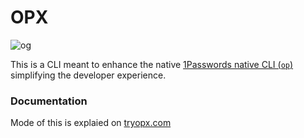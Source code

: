 # OPX
![og](https://github.com/Hacksore/opx/assets/996134/823ae7f7-6e5e-45d0-bfb3-a4ef454763c6)


This is a CLI meant to enhance the native [1Passwords native CLI (`op`)](https://developer.1password.com/docs/cli/get-started/) simplifying the developer experience.

### Documentation

Mode of this is explaied on [tryopx.com](https://tryopx.com)
